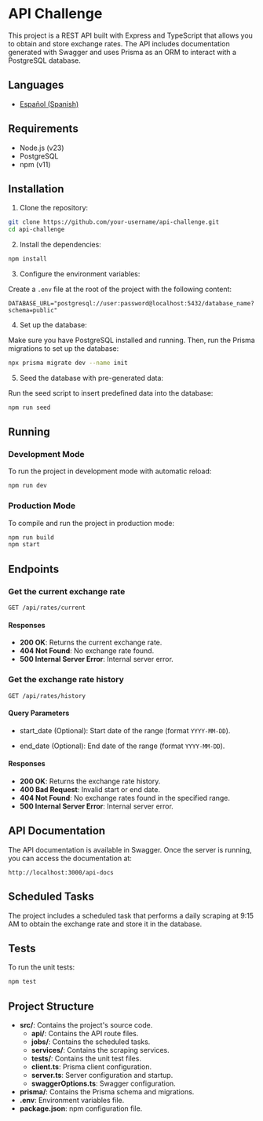 # API Challenge

This project is a REST API built with Express and TypeScript that allows you to obtain and store exchange rates. The API includes documentation generated with Swagger and uses Prisma as an ORM to interact with a PostgreSQL database.

## Languages
- [Español (Spanish)](README.es.md)

## Requirements

- Node.js (v23)
- PostgreSQL
- npm (v11)

## Installation

1. Clone the repository:

  ```bash
  git clone https://github.com/your-username/api-challenge.git
  cd api-challenge
  ```

2. Install the dependencies:

  ```bash
  npm install
  ```

3. Configure the environment variables:

  Create a `.env` file at the root of the project with the following content:

  ```properties
  DATABASE_URL="postgresql://user:password@localhost:5432/database_name?schema=public"
  ```

4. Set up the database:

  Make sure you have PostgreSQL installed and running. Then, run the Prisma migrations to set up the database:

  ```bash
  npx prisma migrate dev --name init
  ```

5. Seed the database with pre-generated data:

  Run the seed script to insert predefined data into the database:

  ```bash
  npm run seed
  ```

## Running

### Development Mode

To run the project in development mode with automatic reload:

```bash
npm run dev
```

### Production Mode

To compile and run the project in production mode:

```bash
npm run build
npm start
```

## Endpoints

### Get the current exchange rate

```http
GET /api/rates/current
```

#### Responses

- **200 OK**: Returns the current exchange rate.
- **404 Not Found**: No exchange rate found.
- **500 Internal Server Error**: Internal server error.

### Get the exchange rate history

```http
GET /api/rates/history
```

#### Query Parameters

- start_date (Optional): Start date of the range (format `YYYY-MM-DD`).

- end_date (Optional): End date of the range (format `YYYY-MM-DD`).

#### Responses

- **200 OK**: Returns the exchange rate history.
- **400 Bad Request**: Invalid start or end date.
- **404 Not Found**: No exchange rates found in the specified range.
- **500 Internal Server Error**: Internal server error.

## API Documentation

The API documentation is available in Swagger. Once the server is running, you can access the documentation at:

```
http://localhost:3000/api-docs
```

## Scheduled Tasks

The project includes a scheduled task that performs a daily scraping at 9:15 AM to obtain the exchange rate and store it in the database.

## Tests

To run the unit tests:

```bash
npm test
```

## Project Structure

- **src/**: Contains the project's source code.
  - **api/**: Contains the API route files.
  - **jobs/**: Contains the scheduled tasks.
  - **services/**: Contains the scraping services.
  - **tests/**: Contains the unit test files.
  - **client.ts**: Prisma client configuration.
  - **server.ts**: Server configuration and startup.
  - **swaggerOptions.ts**: Swagger configuration.
- **prisma/**: Contains the Prisma schema and migrations.
- **.env**: Environment variables file.
- **package.json**: npm configuration file.
